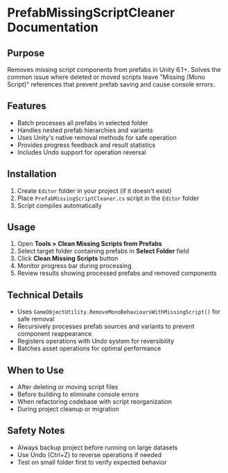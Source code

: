 # PrefabMissingScriptCleaner Documentation

## Purpose
Removes missing script components from prefabs in Unity 6.1+. Solves the common issue where deleted or moved scripts leave "Missing (Mono Script)" references that prevent prefab saving and cause console errors.

## Features
- Batch processes all prefabs in selected folder
- Handles nested prefab hierarchies and variants
- Uses Unity's native removal methods for safe operation
- Provides progress feedback and result statistics
- Includes Undo support for operation reversal

## Installation
1. Create `Editor` folder in your project (if it doesn't exist)
2. Place `PrefabMissingScriptCleaner.cs` script in the `Editor` folder
3. Script compiles automatically

## Usage
1. Open **Tools > Clean Missing Scripts from Prefabs**
2. Select target folder containing prefabs in **Select Folder** field
3. Click **Clean Missing Scripts** button
4. Monitor progress bar during processing
5. Review results showing processed prefabs and removed components

## Technical Details
- Uses `GameObjectUtility.RemoveMonoBehavioursWithMissingScript()` for safe removal
- Recursively processes prefab sources and variants to prevent component reappearance
- Registers operations with Undo system for reversibility
- Batches asset operations for optimal performance

## When to Use
- After deleting or moving script files
- Before building to eliminate console errors
- When refactoring codebase with script reorganization
- During project cleanup or migration

## Safety Notes
- Always backup project before running on large datasets
- Use Undo (Ctrl+Z) to reverse operations if needed
- Test on small folder first to verify expected behavior
